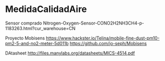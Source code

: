# MedidaCalidadAire

Sensor comprado
Nitrogen-Oxygen-Sensor-CONO2H2NH3CH4-p-1183263.html?cur_warehouse=CN

Proyecto Mobisens 
https://www.hackster.io/Telina/mobile-fine-dust-pm10-pm2-5-and-no2-meter-5d011b
https://github.com/jo-seph/Mobisens

DAtasheet http://files.manylabs.org/datasheets/MICS-4514.pdf


